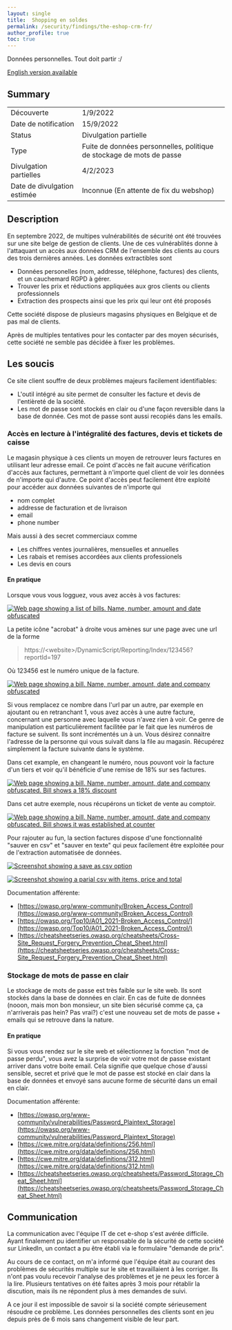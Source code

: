 ```yaml
---
layout: single
title:  Shopping en soldes
permalink: /security/findings/the-eshop-crm-fr/
author_profile: true
toc: true
---
```


Données personnelles. Tout doit partir :/

[English version available](/security/findings/the-eshop-crm)
## Summary
 
 |       |    |
 | --------------|------------|
 | Découverte | 1/9/2022 | 
 | Date de notification | 15/9/2022 |
 | Status | Divulgation partielle | 
 | Type | Fuite de données personnelles, politique de stockage de mots de passe |
 | Divulgation partielles | 4/2/2023 |  
 | Date de divulgation estimée | Inconnue (En attente de fix du webshop) |
 
## Description

En septembre 2022, de multipes vulnérabilités de sécurité ont été trouvées sur une site belge de gestion de clients.
Une de ces vulnérablités donne à l'attaquant un accès aux données CRM de l'ensemble des clients au cours des trois dernières années.
Les données extractibles sont
* Données personelles (nom, addresse, téléphone, factures) des clients, et un cauchemard RGPD à gérer.
* Trouver les prix et réductions appliquées aux gros clients ou clients professionnels
* Extraction des prospects ainsi que les prix qui leur ont été proposés

Cette société dispose de plusieurs magasins physiques en Belgique et de pas mal de clients.

Après de multiples tentatives pour les contacter par des moyen sécurisés, cette société ne semble pas décidée à fixer les problèmes.
   
## Les soucis

Ce site client souffre de deux problèmes majeurs facilement identifiables:

* L'outil intégré au site permet de consulter les facture et devis de l'entièreté de la société.
* Les mot de passe sont stockés en clair ou d'une façon reversible dans la base de donnée. Ces mot de passe sont aussi recopiés dans les emails.

### Accès en lecture à l'intégralité des factures, devis et tickets de caisse

Le magasin physique à ces clients un moyen de retrouver leurs factures en utilisant leur adresse email.
Ce point d'accès ne fait aucune vérification d'accès aux factures, permettant à n'importe quel client de voir les données
de n'importe qui d'autre.
Ce point d'accès peut facilement être exploité pour accéder aux données suivantes de n'importe qui
* nom complet
* addresse de facturation et de livraison
* email
* phone number

Mais aussi à des secret commerciaux comme
* Les chiffres ventes journalières, mensuelles et annuelles
* Les rabais et remises accordées aux clients professionels
* Les devis en cours

#### En pratique

Lorsque vous vous logguez, vous avez accès à vos factures:

[![Web page showing a list of bills. Name, number, amount and date obfuscated](/assets/images/webshop-2022-obfuscated/billing-page.png)](/assets/images/webshop-2022-obfuscated/billing-page.png)

La petite icône "acrobat" à droite vous amènes sur une page avec une url de la forme

> https://&lt;website&gt;/DynamicScript/Reporting/Index/123456?reportId=197

Où 123456 est le numéro unique de la facture.

[![Web page showing a bill. Name, number, amount, date and company obfuscated](/assets/images/webshop-2022-obfuscated/onebill.png)](/assets/images/webshop-2022-obfuscated/onebill.png)

Si vous remplacez ce nombre dans l'url par un autre, par exemple en ajoutant ou en retranchant 1, vous avez accès à une autre facture,
concernant une personne avec laquelle vous n'avez rien à voir. Ce genre de manipulation est particulièrement facilitée par
le fait que les numéros de facture se suivent. Ils sont incrémentés un à un.
Vous désirez connaitre l'adresse de la personne qui vous suivait dans la file au magasin. 
Récupérez simplement la facture suivante dans le système.

Dans cet example, en changeant le numéro, nous pouvont voir la facture d'un tiers et voir qu'il bénéficie d'une
remise de 18% sur ses factures.

[![Web page showing a bill. Name, number, amount, date and company obfuscated. Bill shows a 18% discount](/assets/images/webshop-2022-obfuscated/strangerbill.png)](/assets/images/webshop-2022-obfuscated/strangerbill.png)

Dans cet autre exemple, nous récupérons un ticket de vente au comptoir.

[![Web page showing a bill. Name, number, amount, date and company obfuscated. Bill shows it was established at counter](/assets/images/webshop-2022-obfuscated/over-the-top.png)](/assets/images/webshop-2022-obfuscated/over-the-top.png)

Pour rajouter au fun, la section factures dispose d'une fonctionnalité "sauver en csv" et "sauver en texte" qui peux facilement
être exploitée pour de l'extraction automatisée de données.

[![Screenshot showing a save as csv option](/assets/images/webshop-2022-obfuscated/as-csv.png)](/assets/images/webshop-2022-obfuscated/as-csv.png)

[![Screenshot showing a parial csv with items, price and total](/assets/images/webshop-2022-obfuscated/csv.png)](/assets/images/webshop-2022-obfuscated/csv.png)

Documentation afférente:
*	[https://owasp.org/www-community/Broken_Access_Control](https://owasp.org/www-community/Broken_Access_Control)
*	[https://owasp.org/Top10/A01_2021-Broken_Access_Control/](https://owasp.org/Top10/A01_2021-Broken_Access_Control/)
*	[https://cheatsheetseries.owasp.org/cheatsheets/Cross-Site_Request_Forgery_Prevention_Cheat_Sheet.html](https://cheatsheetseries.owasp.org/cheatsheets/Cross-Site_Request_Forgery_Prevention_Cheat_Sheet.html)

### Stockage de mots de passe en clair

Le stockage de mots de passe est très faible sur le site web. Ils sont stockés dans la base de données en clair.
En cas de fuite de données (nooon, mais mon bon monsieur, un site bien sécurisé comme ça, ça n'arriverais pas hein? Pas vrai?)
c'est une nouveau set de mots de passe + emails qui se retrouve dans la nature.

#### En pratique

Si vous vous rendez sur le site web et sélectionnez la fonction "mot de passe perdu", vous avez la surprise de voir
votre mot de passe existant arriver dans votre boite email. Cela signifie que quelque chose d'aussi sensible, secret et privé
que le mot de passe est stocké en clair dans la base de données et envoyé sans aucune forme de sécurité dans un email en clair.

Documentation afférente:
* [https://owasp.org/www-community/vulnerabilities/Password_Plaintext_Storage](https://owasp.org/www-community/vulnerabilities/Password_Plaintext_Storage)
* [https://cwe.mitre.org/data/definitions/256.html](https://cwe.mitre.org/data/definitions/256.html)
* [https://cwe.mitre.org/data/definitions/312.html](https://cwe.mitre.org/data/definitions/312.html)
* [https://cheatsheetseries.owasp.org/cheatsheets/Password_Storage_Cheat_Sheet.html](https://cheatsheetseries.owasp.org/cheatsheets/Password_Storage_Cheat_Sheet.html)
 
## Communication

La communication avec l'équipe IT de cet e-shop s'est avérée difficile. Ayant finalement pu identifier un responsable de
la sécurité de cette société sur LinkedIn, un contact a pu être établi via le formulaire "demande de prix".

Au cours de ce contact, on m'a informé que l'équipe était au courant des problèmes de sécurités multiple sur le site
et travaillaient à les corriger. Ils n'ont pas voulu recevoir l'analyse des problèmes et je ne peux les forcer à la lire.
Plusieurs tentatives on été faites après 3 mois pour rétablir la discution, mais ils ne répondent plus à mes demandes de suivi.

A ce jour il est impossible de savoir si la société compte sérieusement résoudre ce problème. Les données personnelles
des clients sont en jeu depuis près de 6 mois sans changement visible de leur part.
